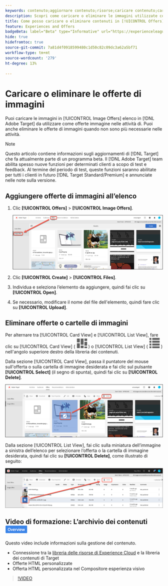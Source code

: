 ```yaml
---
keywords: contenuto;aggiornare contenuto;risorse;caricare contenuto;caricare risorsa;eliminare contenuto;content;update content;assets;upload content;upload asset;delete content;content;upload content;upload asset;delete content;assets;assets;upload content;upload asset;upload asset;delete content
description: Scopri come caricare o eliminare le immagini utilizzate come offerte di immagini.
title: Come posso caricare o eliminare contenuti in [!UICONTROL Offers] Libreria?
feature: Experiences and Offers
badgeBeta: label="Beta" type="Informative" url="https://experienceleague.adobe.com/docs/target/using/introduction/intro.html?lang=it#beta newtab=true" tooltip="Cosa sono le funzioni beta in [!DNL Adobe Target]."
hide: true
hidefromtoc: true
source-git-commit: 7a81d4f0918599480c1d50c82c09dc3a62a5bf71
workflow-type: tm+mt
source-wordcount: '279'
ht-degree: 13%

---
```


# Caricare o eliminare le offerte di immagini

Puoi caricare le immagini in [!UICONTROL Image Offers] elenco in [!DNL Adobe Target] da utilizzare come offerte immagine nelle attività di. Puoi anche eliminare le offerte di immagini quando non sono più necessarie nelle attività.

>[!NOTE]
>
>Questo articolo contiene informazioni sugli aggiornamenti di [!DNL Target] che fa attualmente parte di un programma beta. Il [!DNL Adobe Target] team abilita spesso nuove funzioni per determinati clienti a scopo di test e feedback. Al termine del periodo di test, queste funzioni saranno abilitate per tutti i clienti in futuro [!DNL Target Standard/Premium] e annunciate nelle note sulla versione.

## Aggiungere offerte di immagini all’elenco

1. Clic **[!UICONTROL Offers]** > **[!UICONTROL Image Offers]**.

   ![Offerte > Offerte immagine](/help/main/c-experiences/c-manage-content/assets/image-offers-tab-new.png)

1. Clic **[!UICONTROL Create]** > **[!UICONTROL Files]**.
1. Individua e seleziona l’elemento da aggiungere, quindi fai clic su **[!UICONTROL Open]**.
1. Se necessario, modificare il nome del file dell&#39;elemento, quindi fare clic su **[!UICONTROL Upload]**.

## Eliminare offerte o cartelle di immagini

Per alternare tra [!UICONTROL Card View] e [!UICONTROL List View], fare clic su [!UICONTROL Card View] ( ![Icona della vista a schede](/help/main/c-experiences/c-manage-content/assets/icon-tile.png) ) o [!UICONTROL List View] ( ![Icona della vista a elenco](/help/main/c-experiences/c-manage-content/assets/icon-list-view.png) ) nell&#39;angolo superiore destro della libreria dei contenuti.

Dalla sezione [!UICONTROL Card View], passa il puntatore del mouse sull&#39;offerta o sulla cartella di immagine desiderata e fai clic sul pulsante **[!UICONTROL Select]** (il segno di spunta), quindi fai clic su **[!UICONTROL Delete]**.

![Elimina offerta dalla vista a schede](/help/main/c-experiences/c-manage-content/assets/delete-card-view.png)

Dalla sezione [!UICONTROL List View], fai clic sulla miniatura dell’immagine a sinistra dell’elenco per selezionare l’offerta o la cartella di immagine desiderata, quindi fai clic su **[!UICONTROL Delete]**, come illustrato di seguito:

![Elimina elemento selezionato](/help/main/c-experiences/c-manage-content/assets/delete-image-offer.png)

## Video di formazione: L’archivio dei contenuti ![Badge panoramica](/help/main/assets/overview.png)

Questo video include informazioni sulla gestione del contenuto.

* Connessione tra la [libreria delle risorse di Experience Cloud](https://experienceleague.adobe.com/docs/core-services/interface/assets/creative-cloud.html) e la libreria dei contenuti di Target
* Offerte HTML personalizzate
* Offerta HTML personalizzata nel Compositore esperienza visivo

>[!VIDEO](https://video.tv.adobe.com/v/17387)